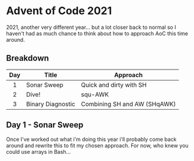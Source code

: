 # Advent of Code 2021

2021, another very different year... but a lot closer back to normal so I haven't had as much chance to think about how to approach AoC this time around.

## Breakdown
| Day | Title | Approach |
|:---:|-------|------------|
| 1 | Sonar Sweep | Quick and dirty with SH |
| 2 | Dive! | squ-AWK |
| 3 | Binary Diagnostic | Combining SH and AW (SHqAWK) |

## Day 1 - Sonar Sweep

Once I've worked out what i'm doing this year i'll probably come back around and rewrite this to fit my chosen approach. For now, who knew you could use arrays in Bash...
